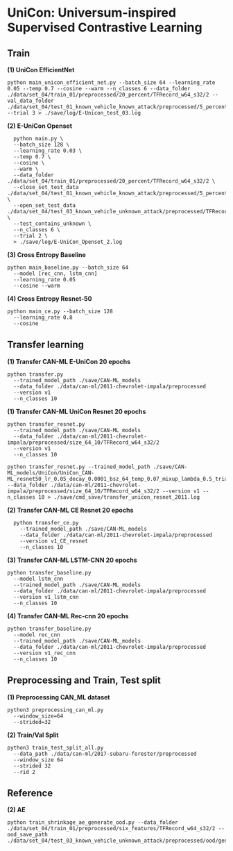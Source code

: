 # UniCon: Universum-inspired Supervised Contrastive Learning


## Train

**(1) UniCon EfficientNet**
```
python main_unicon_efficient_net.py --batch_size 64 --learning_rate 0.05 --temp 0.7 --cosine --warm --n_classes 6 --data_folder ./data/set_04/train_01/preprocessed/20_percent/TFRecord_w64_s32/2 --val_data_folder ./data/set_04/test_01_known_vehicle_known_attack/preprocessed/5_percent/TFRecord_w64_s32/2 --trial 3 > ./save/log/E-Unicon_test_03.log

```

**(2) E-UniCon Openset**
```
  python main.py \
  --batch_size 128 \
  --learning_rate 0.03 \
  --temp 0.7 \
  --cosine \
  --warm \
  --data_folder ./data/set_04/train_01/preprocessed/20_percent/TFRecord_w64_s32/2 \
  --close_set_test_data ./data/set_04/test_01_known_vehicle_known_attack/preprocessed/5_percent/TFRecord_w64_s32/2 \
  --open_set_test_data ./data/set_04/test_03_known_vehicle_unknown_attack/preprocessed/TFRecord_w64_s32/2 \
  --test_contains_unknown \
  --n_classes 6 \
  --trial 2 \
  > ./save/log/E-UniCon_Openset_2.log
```

**(3) Cross Entropy Baseline**
```
python main_baseline.py --batch_size 64
  --model [rec_cnn, lstm_cnn]
  --learning_rate 0.05
  --cosine --warm
```

**(4) Cross Entropy Resnet-50**
```
python main_ce.py --batch_size 128
  --learning_rate 0.8
  --cosine
```

## Transfer learning
**(1) Transfer CAN-ML E-UniCon 20 epochs**
```
python transfer.py     
  --trained_model_path ./save/CAN-ML_models
  --data_folder ./data/can-ml/2011-chevrolet-impala/preprocessed
  --version v1
  --n_classes 10
```

**(1) Transfer CAN-ML UniCon Resnet 20 epochs**
```
python transfer_resnet.py     
  --trained_model_path ./save/CAN-ML_models
  --data_folder ./data/can-ml/2011-chevrolet-impala/preprocessed/size_64_10/TFRecord_w64_s32/2
  --version v1
  --n_classes 10

python transfer_resnet.py --trained_model_path ./save/CAN-ML_models/UniCon/UniCon_CAN-ML_resnet50_lr_0.05_decay_0.0001_bsz_64_temp_0.07_mixup_lambda_0.5_trial_can_ml_uni_resnet_cosine_warm --data_folder ./data/can-ml/2011-chevrolet-impala/preprocessed/size_64_10/TFRecord_w64_s32/2 --version v1 --n_classes 10 > ./save/cmd_save/transfer_unicon_resnet_2011.log

```

**(2) Transfer CAN-ML CE Resnet 20 epochs**
```
  python transfer_ce.py 
    --trained_model_path ./save/CAN-ML_models 
    --data_folder ./data/can-ml/2011-chevrolet-impala/preprocessed
    --version v1_CE_resnet 
    --n_classes 10
```

**(3) Transfer CAN-ML LSTM-CNN 20 epochs**
```
python transfer_baseline.py  
  --model lstm_cnn 
  --trained_model_path ./save/CAN-ML_models
  --data_folder ./data/can-ml/2011-chevrolet-impala/preprocessed
  --version v1_lstm_cnn
  --n_classes 10
```

**(4) Transfer CAN-ML Rec-cnn 20 epochs**
```
python transfer_baseline.py  
  --model rec_cnn 
  --trained_model_path ./save/CAN-ML_models
  --data_folder ./data/can-ml/2011-chevrolet-impala/preprocessed
  --version v1_rec_cnn
  --n_classes 10
```

## Preprocessing and Train, Test split
**(1) Preprocessing CAN_ML dataset**
```
python3 preprocessing_can_ml.py 
  --window_size=64 
  --strided=32
```

**(2) Train/Val Split**
```
python3 train_test_split_all.py 
  --data_path ./data/can-ml/2017-subaru-forester/preprocessed 
  --window_size 64 
  --strided 32 
  --rid 2
```

## Reference

**(2) AE**
```
python train_shrinkage_ae_generate_ood.py --data_folder ./data/set_04/train_01/preprocessed/six_features/TFRecord_w64_s32/2 --ood_save_path ./data/set_04/test_03_known_vehicle_unknown_attack/preprocessed/ood/generated_ood.tfrecord
```